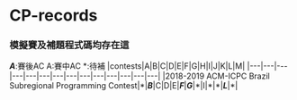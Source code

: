 # CP-records
### 模擬賽及補題程式碼均存在這

***A***:賽後AC A:賽中AC \*:待補
|contests|A|B|C|D|E|F|G|H|I|J|K|L|M|
|---|---|---|---|---|---|---|---|---|---|---|---|---|---|
|2018-2019 ACM-ICPC Brazil Subregional Programming Contest|\*|***B***|C|D|E|***F***|***G***|\*|I|\*|\*|***L***|\*|
